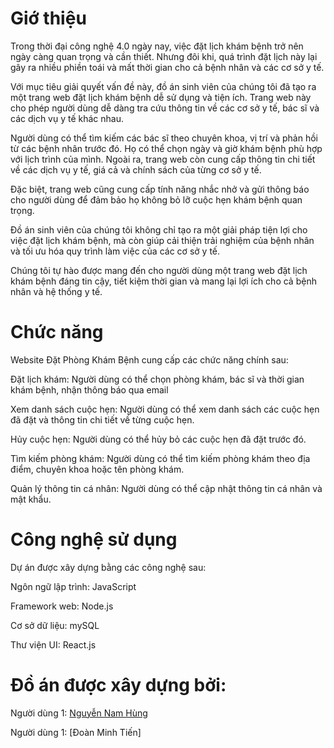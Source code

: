 # Giớ thiệu
Trong thời đại công nghệ 4.0 ngày nay, việc đặt lịch khám bệnh trở nên ngày càng quan trọng và cần thiết. Nhưng đôi khi, quá trình đặt lịch này lại gây ra nhiều phiền toái và mất thời gian cho cả bệnh nhân và các cơ sở y tế.

Với mục tiêu giải quyết vấn đề này, đồ án sinh viên của chúng tôi đã tạo ra một trang web đặt lịch khám bệnh dễ sử dụng và tiện ích. Trang web này cho phép người dùng dễ dàng tra cứu thông tin về các cơ sở y tế, bác sĩ và các dịch vụ y tế khác nhau.

Người dùng có thể tìm kiếm các bác sĩ theo chuyên khoa, vị trí và phản hồi từ các bệnh nhân trước đó. Họ có thể chọn ngày và giờ khám bệnh phù hợp với lịch trình của mình. Ngoài ra, trang web còn cung cấp thông tin chi tiết về các dịch vụ y tế, giá cả và chính sách của từng cơ sở y tế.

Đặc biệt, trang web cũng cung cấp tính năng nhắc nhở và gửi thông báo cho người dùng để đảm bảo họ không bỏ lỡ cuộc hẹn khám bệnh quan trọng.

Đồ án sinh viên của chúng tôi không chỉ tạo ra một giải pháp tiện lợi cho việc đặt lịch khám bệnh, mà còn giúp cải thiện trải nghiệm của bệnh nhân và tối ưu hóa quy trình làm việc của các cơ sở y tế.

Chúng tôi tự hào được mang đến cho người dùng một trang web đặt lịch khám bệnh đáng tin cậy, tiết kiệm thời gian và mang lại lợi ích cho cả bệnh nhân và hệ thống y tế.



# Chức năng
Website Đặt Phòng Khám Bệnh cung cấp các chức năng chính sau:

Đặt lịch khám: Người dùng có thể chọn phòng khám, bác sĩ và thời gian khám bệnh, nhận thông báo qua email

Xem danh sách cuộc hẹn: Người dùng có thể xem danh sách các cuộc hẹn đã đặt và thông tin chi tiết về từng cuộc hẹn.

Hủy cuộc hẹn: Người dùng có thể hủy bỏ các cuộc hẹn đã đặt trước đó.

Tìm kiếm phòng khám: Người dùng có thể tìm kiếm phòng khám theo địa điểm, chuyên khoa hoặc tên phòng khám.

Quản lý thông tin cá nhân: Người dùng có thể cập nhật thông tin cá nhân và mật khẩu.

# Công nghệ sử dụng
Dự án được xây dựng bằng các công nghệ sau:

Ngôn ngữ lập trình: JavaScript

Framework web: Node.js

Cơ sở dữ liệu: mySQL

Thư viện UI: React.js

# Đồ án được xây dựng bởi:

Người dùng 1: [Nguyễn Nam Hùng](https://namhung.id.vn)

Người dùng 1: [Đoàn Minh Tiến‌]
